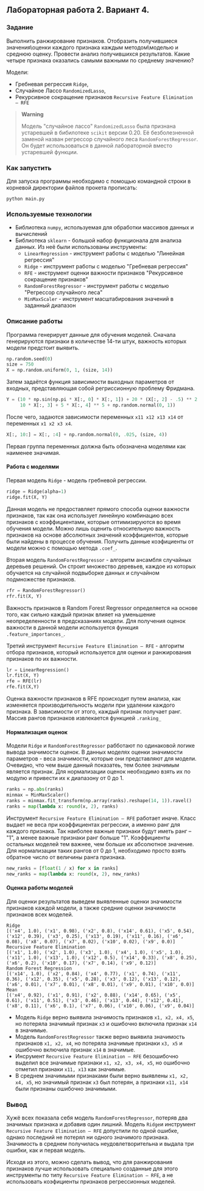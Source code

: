 
## Лабораторная работа 2. Вариант 4.
### Задание 
Выполнить ранжирование признаков. Отобразить получившиеся значения\оценки каждого признака каждым методом\моделью и среднюю оценку. Провести анализ получившихся результатов. Какие четыре признака оказались самыми важными по среднему значению? 

Модели:

- Гребневая регрессия `Ridge`, 
- Случайное Лассо `RandomizedLasso`, 
- Рекурсивное сокращение признаков `Recursive Feature Elimination – RFE`

> **Warning**
>
> Модель "случайное лассо" `RandomizedLasso` была признана устаревшей в бибилотеке `scikit` версии 0.20. Её безболезненной заменой назван регрессор случайного леса `RandomForestRegressor`. Он будет использоваться в данной лабораторной вместо устаревшей функции.

### Как запустить
Для запуска программы необходимо с помощью командной строки в корневой директории файлов прокета прописать:
```
python main.py
```

### Используемые технологии
- Библиотека `numpy`, используемая для обработки массивов данных и вычислений
- Библиотека `sklearn` - большой набор функционала для анализа данных. Из неё были использованы инструменты:
    - `LinearRegression` - инструмент работы с моделью "Линейная регрессия"
    - `Ridge` - инструмент работы с моделью "Гребневая регрессия"
    - `RFE` - инструмент оценки важности признаков "Рекурсивное сокращение признаков"
    - `RandomForestRegressor` - инструмент работы с моделью "Регрессор случайного леса"
    - `MinMaxScaler` - инструмент масштабирования значений в заданный диапазон

### Описание работы
Программа генерирует данные для обучения моделей. Сначала генерируются признаки в количестве 14-ти штук, важность которых модели предстоит выявить.
```python
np.random.seed(0)
size = 750
X = np.random.uniform(0, 1, (size, 14))
```
Затем задаётся функция зависимости выходных параметров от входных, представляющая собой регриссионную проблему Фридмана.
```python
Y = (10 * np.sin(np.pi * X[:, 0] * X[:, 1]) + 20 * (X[:, 2] - .5) ** 2 +
     10 * X[:, 3] + 5 * X[:, 4] ** 5 + np.random.normal(0, 1))
``` 
После чего, задаются зависимости переменных `x11 x12 x13 x14` от переменных `x1 x2 x3 x4`.
```python
X[:, 10:] = X[:, :4] + np.random.normal(0, .025, (size, 4))
``` 
Первая группа переменных должна быть обозначена моделями как наименее значимая.

#### Работа с моделями
Первая модель `Ridge` - модель гребневой регрессии. 
```python
ridge = Ridge(alpha=1)
ridge.fit(X, Y)
```
Данная модель не предоставляет прямого способа оценки важности признаков, так как она использует линейную комбинацию всех признаков с коэффициентами, которые оптимизируются во время обучения модели. Можно лишь оценить относительную важность признаков на основе абсолютных значений коэффициентов, которые были найдены в процессе обучения. Получить данные коэфициенты от модели можно с помощью метода `.coef_`.

Вторая модель `RandomForestRegressor` - алгоритм ансамбля случайных деревьев решений. Он строит множество деревьев, каждое из которых обучается на случайной подвыборке данных и случайном подмножестве признаков.
```python
rfr = RandomForestRegressor()
rfr.fit(X, Y)
```
Важность признаков в Random Forest Regressor определяется на основе того, как сильно каждый признак влияет на уменьшение неопределенности в предсказаниях модели. Для получения оценок важности в данной модели используется функция `.feature_importances_`.

Третий инструмент `Recursive Feature Elimination – RFE` - алгоритм отбора признаков, который используется для оценки и ранжирования признаков по их важности.
```python
lr = LinearRegression()
lr.fit(X, Y)
rfe = RFE(lr)
rfe.fit(X,Y)
```
Оценка важности признаков в RFE происходит путем анализа, как изменяется производительность модели при удалении каждого признака. В зависимости от этого, каждый признак получает ранг. Массив рангов признаков извлекается функцией `.ranking_`

#### Нормализация оценок
Модели `Ridge` и `RandomForestRegressor` рабботают по одинаковой логике вывода значимости оценок. В данных моделях оценки значимости параметров - веса значимости, которые они представляют для модели. Очевидно, что чем выше данный показатеь, тем более значимым является признак. Для нормализации оценок необходимо взять их по модулю и привести их к диапазону от 0 до 1.
```python
ranks = np.abs(ranks)
minmax = MinMaxScaler()
ranks = minmax.fit_transform(np.array(ranks).reshape(14, 1)).ravel()
ranks = map(lambda x: round(x, 2), ranks)
```
Инструмент `Recursive Feature Elimination – RFE` работает иначе. Класс выдает не веса при коэффициентах регрессии, а именно ранг для каждого признака. Так наиболее важные признаки будут иметь ранг – "1", а менее важные признаки ранг больше "1". Коэффициенты остальных моделей тем важнее, чем больше их абсолютное значение. Для нормализации таких рангов от 0 до 1, необходимо просто взять обратное число от величины ранга признака.
```python
new_ranks = [float(1 / x) for x in ranks]
new_ranks = map(lambda x: round(x, 2), new_ranks)
```

#### Оценка работы моделей
Для оценки результатов выведем выявленные оценки значимости признаков каждой модели, а также средние оценки значимости признаков всех моделей.
```
Ridge
[('x4', 1.0), ('x1', 0.98), ('x2', 0.8), ('x14', 0.61), ('x5', 0.54), ('x12', 0.39), ('x3', 0.25), ('x13', 0.19), ('x11', 0.16), ('x6', 0.08), ('x8', 0.07), ('x7', 0.02), ('x10', 0.02), ('x9', 0.0)]
Recursive Feature Elimination
[('x1', 1.0), ('x2', 1.0), ('x3', 1.0), ('x4', 1.0), ('x5', 1.0), ('x11', 1.0), ('x13', 1.0), ('x12', 0.5), ('x14', 0.33), ('x8', 0.25), ('x6', 0.2), ('x10', 0.17), ('x7', 0.14), ('x9', 0.12)]
Random Forest Regression
[('x14', 1.0), ('x2', 0.84), ('x4', 0.77), ('x1', 0.74), ('x11', 0.36), ('x12', 0.35), ('x5', 0.28), ('x3', 0.12), ('x13', 0.12), ('x6', 0.01), ('x7', 0.01), ('x8', 0.01), ('x9', 0.01), ('x10', 0.0)]
Mean
[('x4', 0.92), ('x1', 0.91), ('x2', 0.88), ('x14', 0.65), ('x5', 0.61), ('x11', 0.51), ('x3', 0.46), ('x13', 0.44), ('x12', 0.41), ('x8', 0.11), ('x6', 0.1), ('x7', 0.06), ('x10', 0.06), ('x9', 0.04)]

```
- Модель `Ridge` верно выявила значимость признаков `x1, x2, x4, х5`, но потеряла значимый признак `x3` и ошибочно включила признак `x14` в значимые.
- Модель `RandomForestRegressor` также верно выявила значимость признаков `x1, x2, x4`, но потеряла значимые признаки `x3, х5` и ошибочно включила признак `x14` в значимые.
- Инсрумент `Recursive Feature Elimination – RFE` безошибочно выделил все значимые признаки `x1, x2, х3, x4, x5`, но ошибочно отметил признаки `x11, x13` как значимые.
- В среднем значимыми признаками были верно выявлены `x1, x2, x4, х5`, но значимый признак `x3` был потерян, а признаки `x11, х14` были признаны ошибочно значимыми.


### Вывод
Хужё всех показала себя модель `RandomForestRegressor`, потеряв два значимых признака и добавив один лишний. Модель `Ridge`и инструмент `Recursive Feature Elimination – RFE` допустили по одной ошибке, однако последний не потерял ни одного значимого признака. Значимость в среднем получилась неудовлетворительна и выдала три ошибки, как и первая модель. 

Исходя из этого, можно сделать вывод, что для ранжирования признаков лучше использовать специально созданные для этого инструменты по типу `Recursive Feature Elimination – RFE`, а не использовать коэфициенты признаков регрессионных моделей.